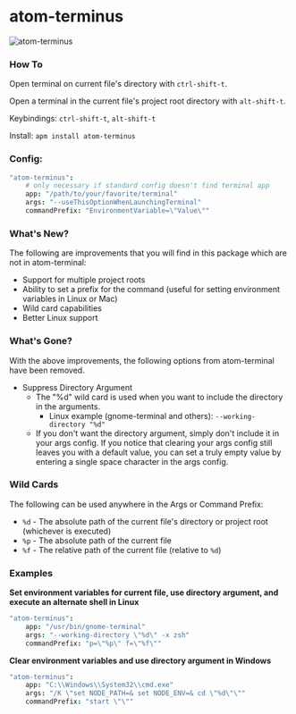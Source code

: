 # atom-terminus

![atom-terminus](https://raw.github.com/drelyn86/atom-terminus/master/terminus.gif)

### How To

Open terminal on current file's directory with `ctrl-shift-t`.

Open a terminal in the current file's project root directory with `alt-shift-t`.

Keybindings: `ctrl-shift-t`, `alt-shift-t`

Install: `apm install atom-terminus`

### Config:

```coffeescript
"atom-terminus":
    # only necessary if standard config doesn't find terminal app
    app: "/path/to/your/favorite/terminal"
    args: "--useThisOptionWhenLaunchingTerminal"
    commandPrefix: "EnvironmentVariable=\"Value\""
```

### What's New?

The following are improvements that you will find in this package which are not in atom-terminal:

- Support for multiple project roots
- Ability to set a prefix for the command (useful for setting environment variables in Linux or Mac)
- Wild card capabilities
- Better Linux support

### What's Gone?

With the above improvements, the following options from atom-terminal have been removed.

- Suppress Directory Argument
    + The "%d" wild card is used when you want to include the directory in the arguments.
        - Linux example (gnome-terminal and others): `--working-directory "%d"`
    + If you don't want the directory argument, simply don't include it in your args config. If you notice that clearing your args config still leaves you with a default value, you can set a truly empty value by entering a single space character in the args config.

### Wild Cards

The following can be used anywhere in the Args or Command Prefix:

- `%d` - The absolute path of the current file's directory or project root (whichever is executed)
- `%p` - The absolute path of the current file
- `%f` - The relative path of the current file (relative to `%d`)

### Examples

**Set environment variables for current file, use directory argument, and execute an alternate shell in Linux**

```coffeescript
"atom-terminus":
    app: "/usr/bin/gnome-terminal"
    args: "--working-directory \"%d\" -x zsh"
    commandPrefix: "p=\"%p\" f=\"%f\""
```

**Clear environment variables and use directory argument in Windows**

```coffeescript
"atom-terminus":
    app: "C:\\Windows\\System32\\cmd.exe"
    args: "/K \"set NODE_PATH=& set NODE_ENV=& cd \"%d\"\""
    commandPrefix: "start \"\""
```
